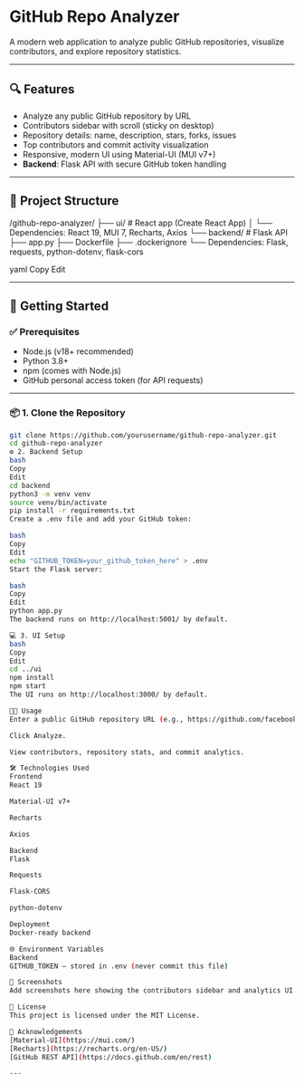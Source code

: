 # GitHub Repo Analyzer

A modern web application to analyze public GitHub repositories, visualize contributors, and explore repository statistics.

---

## 🔍 Features

- Analyze any public GitHub repository by URL  
- Contributors sidebar with scroll (sticky on desktop)  
- Repository details: name, description, stars, forks, issues  
- Top contributors and commit activity visualization  
- Responsive, modern UI using Material-UI (MUI v7+)  
- **Backend**: Flask API with secure GitHub token handling  

---

## 📁 Project Structure

/github-repo-analyzer/ ├── ui/ # React app (Create React App) │ └── Dependencies: React 19, MUI 7, Recharts, Axios └── backend/ # Flask API ├── app.py ├── Dockerfile ├── .dockerignore └── Dependencies: Flask, requests, python-dotenv, flask-cors

yaml
Copy
Edit

---

## 🚀 Getting Started

### ✅ Prerequisites

- Node.js (v18+ recommended)  
- Python 3.8+  
- npm (comes with Node.js)  
- GitHub personal access token (for API requests)  

---

### 📦 1. Clone the Repository

```bash
git clone https://github.com/yourusername/github-repo-analyzer.git
cd github-repo-analyzer
⚙️ 2. Backend Setup
bash
Copy
Edit
cd backend
python3 -m venv venv
source venv/bin/activate
pip install -r requirements.txt
Create a .env file and add your GitHub token:

bash
Copy
Edit
echo "GITHUB_TOKEN=your_github_token_here" > .env
Start the Flask server:

bash
Copy
Edit
python app.py
The backend runs on http://localhost:5001/ by default.

💻 3. UI Setup
bash
Copy
Edit
cd ../ui
npm install
npm start
The UI runs on http://localhost:3000/ by default.

🧑‍💻 Usage
Enter a public GitHub repository URL (e.g., https://github.com/facebook/react) in the search bar.

Click Analyze.

View contributors, repository stats, and commit analytics.

🛠️ Technologies Used
Frontend
React 19

Material-UI v7+

Recharts

Axios

Backend
Flask

Requests

Flask-CORS

python-dotenv

Deployment
Docker-ready backend

🌐 Environment Variables
Backend
GITHUB_TOKEN — stored in .env (never commit this file)

📸 Screenshots
Add screenshots here showing the contributors sidebar and analytics UI.

📄 License
This project is licensed under the MIT License.

🙌 Acknowledgements
[Material-UI](https://mui.com/)
[Recharts](https://recharts.org/en-US/)
[GitHub REST API](https://docs.github.com/en/rest)

---


